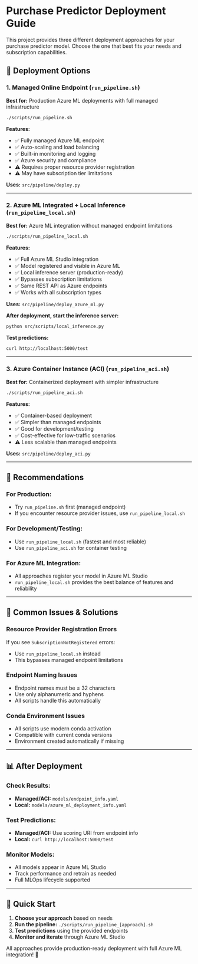 # Purchase Predictor Deployment Guide

This project provides three different deployment approaches for your purchase predictor model. Choose the one that best fits your needs and subscription capabilities.

## 🚀 **Deployment Options**

### 1. **Managed Online Endpoint** (`run_pipeline.sh`)
**Best for:** Production Azure ML deployments with full managed infrastructure

```bash
./scripts/run_pipeline.sh
```

**Features:**
- ✅ Fully managed Azure ML endpoint
- ✅ Auto-scaling and load balancing
- ✅ Built-in monitoring and logging
- ✅ Azure security and compliance
- ⚠️ Requires proper resource provider registration
- ⚠️ May have subscription tier limitations

**Uses:** `src/pipeline/deploy.py`

---

### 2. **Azure ML Integrated + Local Inference** (`run_pipeline_local.sh`)
**Best for:** Azure ML integration without managed endpoint limitations

```bash
./scripts/run_pipeline_local.sh
```

**Features:**
- ✅ Full Azure ML Studio integration
- ✅ Model registered and visible in Azure ML
- ✅ Local inference server (production-ready)
- ✅ Bypasses subscription limitations
- ✅ Same REST API as Azure endpoints
- ✅ Works with all subscription types

**Uses:** `src/pipeline/deploy_azure_ml.py`

**After deployment, start the inference server:**
```bash
python src/scripts/local_inference.py
```

**Test predictions:**
```bash
curl http://localhost:5000/test
```

---

### 3. **Azure Container Instance (ACI)** (`run_pipeline_aci.sh`)
**Best for:** Containerized deployment with simpler infrastructure

```bash
./scripts/run_pipeline_aci.sh
```

**Features:**
- ✅ Container-based deployment
- ✅ Simpler than managed endpoints
- ✅ Good for development/testing
- ✅ Cost-effective for low-traffic scenarios
- ⚠️ Less scalable than managed endpoints

**Uses:** `src/pipeline/deploy_aci.py`

---

## 🎯 **Recommendations**

### **For Production:** 
- Try `run_pipeline.sh` first (managed endpoint)
- If you encounter resource provider issues, use `run_pipeline_local.sh`

### **For Development/Testing:**
- Use `run_pipeline_local.sh` (fastest and most reliable)
- Use `run_pipeline_aci.sh` for container testing

### **For Azure ML Integration:**
- All approaches register your model in Azure ML Studio
- `run_pipeline_local.sh` provides the best balance of features and reliability

---

## 🔧 **Common Issues & Solutions**

### **Resource Provider Registration Errors**
If you see `SubscriptionNotRegistered` errors:
- Use `run_pipeline_local.sh` instead
- This bypasses managed endpoint limitations

### **Endpoint Naming Issues**
- Endpoint names must be ≤ 32 characters
- Use only alphanumeric and hyphens
- All scripts handle this automatically

### **Conda Environment Issues**
- All scripts use modern conda activation
- Compatible with current conda versions
- Environment created automatically if missing

---

## 📊 **After Deployment**

### **Check Results:**
- **Managed/ACI:** `models/endpoint_info.yaml`
- **Local:** `models/azure_ml_deployment_info.yaml`

### **Test Predictions:**
- **Managed/ACI:** Use scoring URI from endpoint info
- **Local:** `curl http://localhost:5000/test`

### **Monitor Models:**
- All models appear in Azure ML Studio
- Track performance and retrain as needed
- Full MLOps lifecycle supported

---

## 🚀 **Quick Start**

1. **Choose your approach** based on needs
2. **Run the pipeline:** `./scripts/run_pipeline_[approach].sh`
3. **Test predictions** using the provided endpoints
4. **Monitor and iterate** through Azure ML Studio

All approaches provide production-ready deployment with full Azure ML integration! 🎉